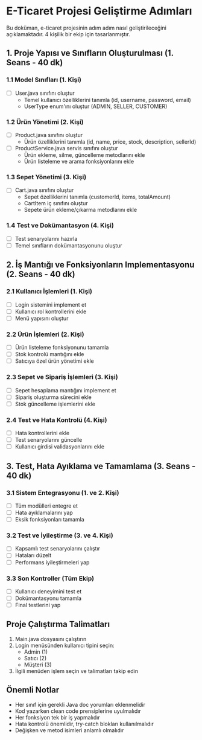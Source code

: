 # E-Ticaret Projesi Geliştirme Adımları

Bu doküman, e-ticaret projesinin adım adım nasıl geliştirileceğini açıklamaktadır. 4 kişilik bir ekip için tasarlanmıştır.

## 1. Proje Yapısı ve Sınıfların Oluşturulması (1. Seans - 40 dk)

### 1.1 Model Sınıfları (1. Kişi)
- [ ] User.java sınıfını oluştur
  - Temel kullanıcı özelliklerini tanımla (id, username, password, email)
  - UserType enum'ını oluştur (ADMIN, SELLER, CUSTOMER)

### 1.2 Ürün Yönetimi (2. Kişi)
- [ ] Product.java sınıfını oluştur
  - Ürün özelliklerini tanımla (id, name, price, stock, description, sellerId)
- [ ] ProductService.java servis sınıfını oluştur
  - Ürün ekleme, silme, güncelleme metodlarını ekle
  - Ürün listeleme ve arama fonksiyonlarını ekle

### 1.3 Sepet Yönetimi (3. Kişi)
- [ ] Cart.java sınıfını oluştur
  - Sepet özelliklerini tanımla (customerId, items, totalAmount)
  - CartItem iç sınıfını oluştur
  - Sepete ürün ekleme/çıkarma metodlarını ekle

### 1.4 Test ve Dokümantasyon (4. Kişi)
- [ ] Test senaryolarını hazırla
- [ ] Temel sınıfların dokümantasyonunu oluştur

## 2. İş Mantığı ve Fonksiyonların Implementasyonu (2. Seans - 40 dk)

### 2.1 Kullanıcı İşlemleri (1. Kişi)
- [ ] Login sistemini implement et
- [ ] Kullanıcı rol kontrollerini ekle
- [ ] Menü yapısını oluştur

### 2.2 Ürün İşlemleri (2. Kişi)
- [ ] Ürün listeleme fonksiyonunu tamamla
- [ ] Stok kontrolü mantığını ekle
- [ ] Satıcıya özel ürün yönetimi ekle

### 2.3 Sepet ve Sipariş İşlemleri (3. Kişi)
- [ ] Sepet hesaplama mantığını implement et
- [ ] Sipariş oluşturma sürecini ekle
- [ ] Stok güncelleme işlemlerini ekle

### 2.4 Test ve Hata Kontrolü (4. Kişi)
- [ ] Hata kontrollerini ekle
- [ ] Test senaryolarını güncelle
- [ ] Kullanıcı girdisi validasyonlarını ekle

## 3. Test, Hata Ayıklama ve Tamamlama (3. Seans - 40 dk)

### 3.1 Sistem Entegrasyonu (1. ve 2. Kişi)
- [ ] Tüm modülleri entegre et
- [ ] Hata ayıklamalarını yap
- [ ] Eksik fonksiyonları tamamla

### 3.2 Test ve İyileştirme (3. ve 4. Kişi)
- [ ] Kapsamlı test senaryolarını çalıştır
- [ ] Hataları düzelt
- [ ] Performans iyileştirmeleri yap

### 3.3 Son Kontroller (Tüm Ekip)
- [ ] Kullanıcı deneyimini test et
- [ ] Dokümantasyonu tamamla
- [ ] Final testlerini yap

## Proje Çalıştırma Talimatları

1. Main.java dosyasını çalıştırın
2. Login menüsünden kullanıcı tipini seçin:
   - Admin (1)
   - Satıcı (2)
   - Müşteri (3)
3. İlgili menüden işlem seçin ve talimatları takip edin

## Önemli Notlar

- Her sınıf için gerekli Java doc yorumları eklenmelidir
- Kod yazarken clean code prensiplerine uyulmalıdır
- Her fonksiyon tek bir iş yapmalıdır
- Hata kontrolü önemlidir, try-catch blokları kullanılmalıdır
- Değişken ve metod isimleri anlamlı olmalıdır
